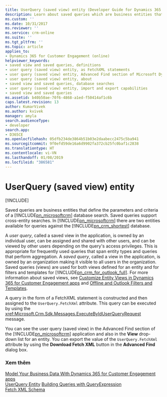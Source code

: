 ```yaml
---
title: UserQuery (saved view) entity (Developer Guide for Dynamics 365 for Customer Engagement apps)| MicrosoftDocs
description: Learn about saved queries which are business entities that define the parameters and criteria of a database search.
ms.custom: ''
ms.date: 10/31/2017
ms.reviewer: ''
ms.service: crm-online
ms.suite: ''
ms.tgt_pltfrm: ''
ms.topic: article
applies_to:
- Dynamics 365 for Customer Engagement (online)
helpviewer_keywords:
- saved view and saved queries, definitions
- user query (saved view) entity, as FetchXML statements
- user query (saved view) entity, Advanced Find section of Microsoft Dynamics CRM
- user query (saved view) entity, about
- saved view and saved queries, database searches
- user query (saved view) entity, import and export capabilities
- saved view and saved queries
ms.assetid: b40b50ae-70f6-4868-a1ed-f50414af1c6b
caps.latest.revision: 13
author: KumarVivek
ms.author: kvivek
manager: amyla
search.audienceType:
- developer
search.app:
- D365CE
ms.openlocfilehash: 05dfb234de3864b51b03e2daabecc2475c5ba941
ms.sourcegitcommit: 9f0efd59de16a6d9902fa372cb25fc0baf1c2838
ms.translationtype: HT
ms.contentlocale: vi-VN
ms.lasthandoff: 01/08/2019
ms.locfileid: "386581"
---
```

# <a name="userquery-saved-view-entity"></a>UserQuery (saved view) entity

[!INCLUDE[](../includes/cc_applies_to_update_9_0_0.md)]

Saved queries are business entities that define the parameters and criteria of a [!INCLUDE[pn_microsoftcrm](../includes/pn-microsoftcrm.md)] database search. Saved queries support cross-entity searches. In [!INCLUDE[pn_microsoftcrm](../includes/pn-microsoftcrm.md)] there are two entities available for queries against the [!INCLUDE[pn_crm_shortest](../includes/pn-crm-shortest.md)] database.  
  
 A *user query*, called a saved view in the application, is owned by an individual user, can be assigned and shared with other users, and can be viewed by other users depending on the query's access privileges. This is appropriate for frequently used queries that span entity types and queries that perform aggregation. A *saved query*, called a view in the application, is owned by an organization making it visible to all users in the organization. Saved queries (views) are used for both views defined for an entity and for filters and templates for [!INCLUDE[pn_crm_for_outlook_full](../includes/pn-crm-for-outlook-full.md)]. For more information about saved views, see [Customize Entity Views in Dynamics 365 for Customer Engagement apps](customize-dev/customize-entity-views.md) and [Offline and Outlook Filters and Templates](outlook-client/offline-outlook-filters-templates.md).  
  
 A query in the form of a FetchXML statement is constructed and then assigned to the `UserQuery.FetchXml` attribute. This query can be executed by using the <xref:Microsoft.Crm.Sdk.Messages.ExecuteByIdUserQueryRequest> message.  
  
 You can see the user query (saved view) in the Advanced Find section of the [!INCLUDE[pn_microsoftcrm](../includes/pn-microsoftcrm.md)] application and also in the **View** drop-down list for an entity.  You can export the value of the `UserQuery.FetchXml` attribute by using the **Download Fetch XML** button in the **Advanced Find** dialog box.  
  
### <a name="see-also"></a>Xem thêm  
 [Model Your Business Data With Dynamics 365 for Customer Engagement apps](model-business-data.md)   
 [UserQuery Entity](entities/userquery.md) [Building Queries with QueryExpression](org-service/build-queries-with-queryexpression.md)   
 [Fetch XML Schema](org-service/fetchxml-schema.md)

